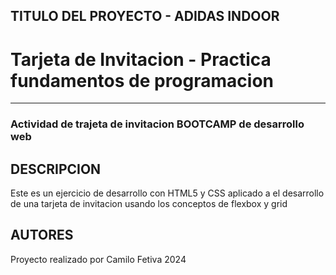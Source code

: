 ## TITULO DEL PROYECTO - ADIDAS INDOOR

<h1>Tarjeta de Invitacion - Practica fundamentos de programacion</h1>

<hr>

<h3> Actividad de trajeta de invitacion BOOTCAMP de desarrollo web</h3>

## DESCRIPCION

<p>Este es un ejercicio de desarrollo con HTML5 y CSS aplicado a el desarrollo de una tarjeta de invitacion usando los conceptos de flexbox y grid</p>

## AUTORES

Proyecto realizado por Camilo Fetiva 2024